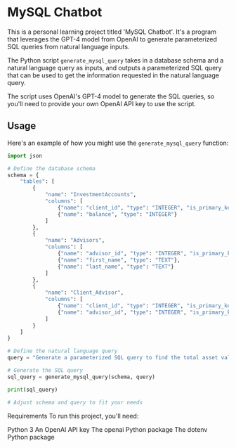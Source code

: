 # MySQL Chatbot

This is a personal learning project titled 'MySQL Chatbot'. It's a program that leverages the GPT-4 model from OpenAI to generate parameterized SQL queries from natural language inputs.

The Python script `generate_mysql_query` takes in a database schema and a natural language query as inputs, and outputs a parameterized SQL query that can be used to get the information requested in the natural language query.

The script uses OpenAI's GPT-4 model to generate the SQL queries, so you'll need to provide your own OpenAI API key to use the script.

## Usage

Here's an example of how you might use the `generate_mysql_query` function:

```python
import json

# Define the database schema
schema = {
    "tables": [
        {
            "name": "InvestmentAccounts",
            "columns": [
                {"name": "client_id", "type": "INTEGER", "is_primary_key": True},
                {"name": "balance", "type": "INTEGER"}
            ]
        },
        {
            "name": "Advisors",
            "columns": [
                {"name": "advisor_id", "type": "INTEGER", "is_primary_key": True},
                {"name": "first_name", "type": "TEXT"},
                {"name": "last_name", "type": "TEXT"}
            ]
        },
        {
            "name": "Client_Advisor",
            "columns": [
                {"name": "client_id", "type": "INTEGER", "is_primary_key": True},
                {"name": "advisor_id", "type": "INTEGER", "is_primary_key": True}
            ]
        }
    ]
}

# Define the natural language query
query = "Generate a parameterized SQL query to find the total asset value for a given advisor, where the advisor's first and last names are parameters. The advisor's name is Nikolas Zeigler."

# Generate the SQL query
sql_query = generate_mysql_query(schema, query)

print(sql_query)

# Adjust schema and query to fit your needs
```

Requirements
To run this project, you'll need:

Python 3
An OpenAI API key
The openai Python package
The dotenv Python package